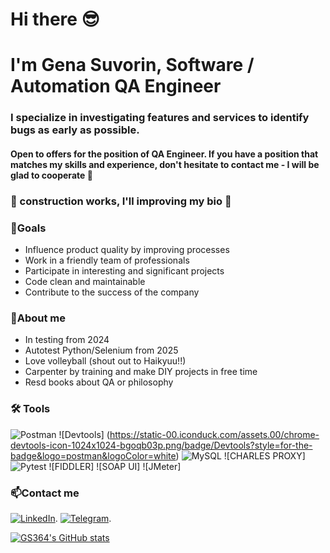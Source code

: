 # Hi there :sunglasses:
# I'm Gena Suvorin, Software / Automation QA Engineer
### I specialize in investigating features and services to identify bugs as early as possible. 
#### Open to offers for the position of QA Engineer. If you have a position that matches my skills and experience, don't hesitate to contact me - I will be glad to cooperate 🙌
### 🚧 construction works, I'll improving my bio 🚧

### 🎯Goals
- Influence product quality by improving processes
- Work in a friendly team of professionals
- Participate in interesting and significant projects
- Code clean and maintainable
- Contribute to the success of the company

### 🌻About me
- In testing from 2024
- Autotest Python/Selenium from 2025
- Love volleyball (shout out to Haikyuu!!)
- Сarpenter by training and make DIY projects in free time
- Resd books about QA or philosophy

### 🛠️ Tools
![Postman](https://img.shields.io/badge/Postman-FF6C37?style=for-the-badge&logo=postman&logoColor=white)
![Devtools] (https://static-00.iconduck.com/assets.00/chrome-devtools-icon-1024x1024-bgoqb03p.png/badge/Devtools?style=for-the-badge&logo=postman&logoColor=white)
![MySQL](https://img.shields.io/badge/mysql-4479A1.svg?style=for-the-badge&logo=mysql&logoColor=white)
![CHARLES PROXY]
![Pytest](https://img.shields.io/badge/pytest-%23ffffff.svg?style=for-the-badge&logo=pytest&logoColor=2f9fe3)
![FIDDLER]
![SOAP UI]
![JMeter]

### 📫Contact me
[![LinkedIn](https://img.shields.io/badge/LinkedIn-0077B5?style=for-the-badge&logo=linkedin&logoColor=white)](www.linkedin.com/in/gennadii-suvorin).
[![Telegram](https://img.shields.io/badge/Telegram-2CA5E0?style=for-the-badge&logo=telegram&logoColor=white)](https://t.me/reyqwertyu).

[![GS364's GitHub stats](https://github-readme-stats.vercel.app/api?username=GS364)](https://github.com/GS364/github-readme-stats)

<!--
**GS364/GS364** is a ✨ _special_ ✨ repository because its `README.md` (this file) appears on your GitHub profile.

Here are some ideas to get you started:

- 🔭 I’m currently working on ...
- 🌱 I’m currently learning ...
- 👯 I’m looking to collaborate on ...
- 🤔 I’m looking for help with ...
- 💬 Ask me about ...
- 📫 How to reach me: ...
- 😄 Pronouns: ...
- ⚡ Fun fact: ...
-->
